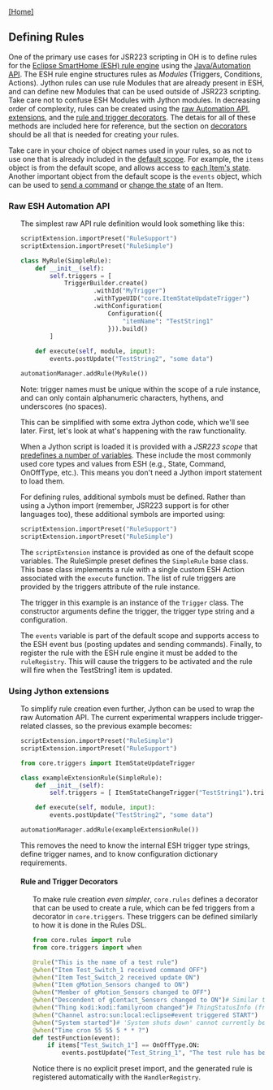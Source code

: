 [[Home]](README.md)

## Defining Rules

One of the primary use cases for JSR223 scripting in OH is to define rules for the [Eclipse SmartHome (ESH) rule engine](http://www.eclipse.org/smarthome/documentation/features/rules.html) using the [Java/Automation API](http://www.eclipse.org/smarthome/documentation/features/rules.html#java-api).
The ESH rule engine structures rules as _Modules_ (Triggers, Conditions, Actions). 
Jython rules can use rule Modules that are already present in ESH, and can define new Modules that can be used outside of JSR223 scripting. Take care not to confuse ESH Modules with Jython modules. 
In decreasing order of complexity, rules can be created using the [raw Automation API](#raw-esh-automation-api), [extensions](#using-jython-extensions), and the [rule and trigger decorators](#rule-and-trigger-decorators). 
The detais for all of these methods are included here for reference, but the section on [decorators](#rule-and-trigger-decorators) should be all that is needed for creating your rules.

Take care in your choice of object names used in your rules, so as not to use one that is already included in the [default scope](https://www.openhab.org/docs/configuration/jsr223.html#default-variables-no-preset-loading-required). 
For example, the `items` object is from the default scope, and allows access to [each Item's state](/But-How-Do-I...-%3F.md#get-the-state-of-an-item). 
Another important object from the default scope is the `events` object, which can be used to [send a command](#send-a-command-to-an-item) or [change the state](#send-an-update-to-an-item) of an Item.

### Raw ESH Automation API
<ul>

The simplest raw API rule definition would look something like this:

```python
scriptExtension.importPreset("RuleSupport")
scriptExtension.importPreset("RuleSimple")

class MyRule(SimpleRule):
    def __init__(self):
        self.triggers = [
            TriggerBuilder.create()
                    .withId("MyTrigger")
                    .withTypeUID("core.ItemStateUpdateTrigger")
                    .withConfiguration(
                        Configuration({
                            "itemName": "TestString1"
                        })).build()
        ]
        
    def execute(self, module, input):
        events.postUpdate("TestString2", "some data")

automationManager.addRule(MyRule())
```
Note: trigger names must be unique within the scope of a rule instance, and can only contain alphanumeric characters, hythens, and underscores (no spaces).

This can be simplified with some extra Jython code, which we'll see later. 
First, let's look at what's happening with the raw functionality.

When a Jython script is loaded it is provided with a _JSR223 scope_ that [predefines a number of variables](https://www.openhab.org/docs/configuration/jsr223.html#default-variables-no-preset-loading-required). 
These include the most commonly used core types and values from ESH (e.g., State, Command, OnOffType, etc.). 
This means you don't need a Jython import statement to load them.

For defining rules, additional symbols must be defined. 
Rather than using a Jython import (remember, JSR223 support is for other languages too), 
these additional symbols are imported using:

```python
scriptExtension.importPreset("RuleSupport")
scriptExtension.importPreset("RuleSimple")
```

The `scriptExtension` instance is provided as one of the default scope variables. 
The RuleSimple preset defines the `SimpleRule` base class.  
This base class implements a rule with a single custom ESH Action associated with the `execute` function. 
The list of rule triggers are provided by the triggers attribute of the rule instance.

The trigger in this example is an instance of the `Trigger` class. 
The constructor arguments define the trigger, the trigger type string and a configuration.

The `events` variable is part of the default scope and supports access to the ESH event bus (posting updates and sending commands). 
Finally, to register the rule with the ESH rule engine it must be added to the `ruleRegistry`. 
This will cause the triggers to be activated and the rule will fire when the TestString1 item is updated.
</ul>

### Using Jython extensions
<ul>

To simplify rule creation even further, Jython can be used to wrap the raw Automation API. 
The current experimental wrappers include trigger-related classes, so the previous example becomes:

```python
scriptExtension.importPreset("RuleSimple")
scriptExtension.importPreset("RuleSupport")

from core.triggers import ItemStateUpdateTrigger

class exampleExtensionRule(SimpleRule):
    def __init__(self):
        self.triggers = [ ItemStateChangeTrigger("TestString1").trigger ]

    def execute(self, module, input):
        events.postUpdate("TestString2", "some data")

automationManager.addRule(exampleExtensionRule())
```

This removes the need to know the internal ESH trigger type strings, 
define trigger names, and to know configuration dictionary requirements.

#### Rule and Trigger Decorators
<ul>

To make rule creation _even simpler_, `core.rules` defines a decorator that can be 
used to create a rule, which can be fed triggers from a decorator in `core.triggers`. These triggers can be defined similarly to how it is done in the Rules DSL. 

```python
from core.rules import rule
from core.triggers import when

@rule("This is the name of a test rule")
@when("Item Test_Switch_1 received command OFF")
@when("Item Test_Switch_2 received update ON")
@when("Item gMotion_Sensors changed to ON")
@when("Member of gMotion_Sensors changed to OFF")
@when("Descendent of gContact_Sensors changed to ON")# Similar to 'Member of', but will create a trigger for each non-group sibling Item (think group_item.allMembers())
@when("Thing kodi:kodi:familyroom changed")# ThingStatusInfo (from <status> to <status>) cannot currently be used in triggers
@when("Channel astro:sun:local:eclipse#event triggered START")
@when("System started")# 'System shuts down' cannot currently be used as a trigger, and 'System started' needs to be updated to work with Automation API updates
@when("Time cron 55 55 5 * * ?")
def testFunction(event):
    if items["Test_Switch_1"] == OnOffType.ON:
        events.postUpdate("Test_String_1", "The test rule has been executed!")
```

Notice there is no explicit preset import, and the generated rule is registered automatically with the `HandlerRegistry`. 

</ul>
